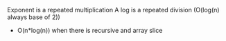 Exponent is a repeated multiplication
A log is a repeated division (O(log(n) always base of 2))
- O(n*log(n)) when there is recursive and array slice